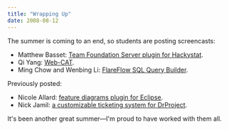 ```yaml
---
title: "Wrapping Up"
date: 2008-08-12
---
```

The summer is coming to an end, so students are posting screencasts:
<ul>
  <li>Matthew Basset: <a href="http://hackystat-sensor-tfs.googlecode.com/svn/wiki/Video/Demo.swf">Team Foundation Server plugin for Hackystat</a>.</li>
  <li>Qi Yang: <a href="http://summerwebcat.wordpress.com/2008/08/07/showntell/">Web-CAT</a>.</li>
  <li>Ming Chow and Wenbing Li: <a href="http://blip.tv/file/1167102/">FlareFlow SQL Query Builder</a>.</li>
</ul>
Previously posted:
<ul>
  <li>Nicole Allard: <a href="http://youtube.com/watch?v=XbleLff3ydI">feature diagrams plugin for Eclipse</a>.</li>
  <li>Nick Jamil: <a href="http://drpnewt.wordpress.com/2008/07/17/newt-screencast-2/">a customizable ticketing system for DrProject</a>.</li>
</ul>
It's been another great summer—I'm proud to have worked with them all.
